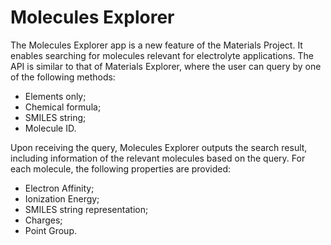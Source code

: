 # Molecules Explorer

The Molecules Explorer app is a new feature of the Materials Project. It enables searching for molecules relevant for electrolyte applications. The API is similar to that of Materials Explorer, where the user can query by one of the following methods:

* Elements only;
* Chemical formula;
* SMILES string;
* Molecule ID.

Upon receiving the query, Molecules Explorer outputs the search result, including information of the relevant molecules based on the query. For each molecule, the following properties are provided:

* Electron Affinity;
* Ionization Energy;
* SMILES string representation;
* Charges;
* Point Group.

